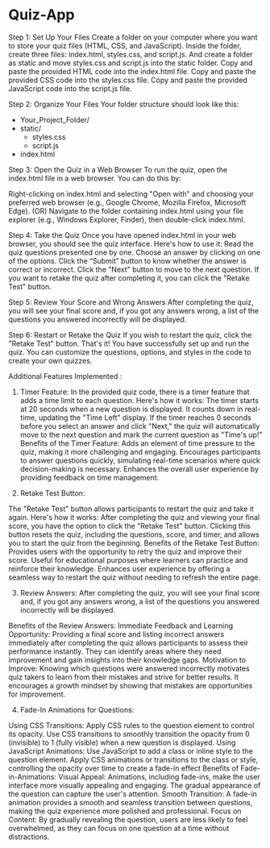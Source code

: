 # Quiz-App

Step 1: Set Up Your Files
Create a folder on your computer where you want to store your quiz files (HTML, CSS, and JavaScript).
Inside the folder, create three files: index.html, styles.css, and script.js.
And create a folder as static and move styles.css and script.js into the static folder.
Copy and paste the provided HTML code into the index.html file.
Copy and paste the provided CSS code into the styles.css file.
Copy and paste the provided JavaScript code into the script.js file.

Step 2: Organize Your Files
Your folder structure should look like this:
 - Your_Project_Folder/
  - static/
    - styles.css
    - script.js
  - index.html

Step 3: Open the Quiz in a Web Browser
To run the quiz, open the index.html file in a web browser. You can do this by:

Right-clicking on index.html and selecting "Open with" and choosing your preferred web browser (e.g., Google Chrome, Mozilla Firefox, Microsoft Edge).
(OR)
Navigate to the folder containing index.html using your file explorer (e.g., Windows Explorer, Finder), then double-click index.html.

Step 4: Take the Quiz
Once you have opened index.html in your web browser, you should see the quiz interface. Here's how to use it:
Read the quiz questions presented one by one.
Choose an answer by clicking on one of the options.
Click the “Submit” button to know whether the answer is correct or incorrect. 
Click the "Next" button to move to the next question.
If you want to retake the quiz after completing it, you can click the "Retake Test" button.


Step 5: Review Your Score and Wrong Answers
After completing the quiz, you will see your final score and, if you got any answers wrong, a list of the questions you answered incorrectly will be displayed.


Step 6: Restart or Retake the Quiz
If you wish to restart the quiz, click the "Retake Test" button.
That's it! You have successfully set up and run the quiz. You can customize the questions, options, and styles in the code to create your own quizzes.

Additional Features Implemented :

1. Timer Feature:
In the provided quiz code, there is a timer feature that adds a time limit to each question. Here's how it works:
The timer starts at 20 seconds when a new question is displayed.
It counts down in real-time, updating the "Time Left" display.
If the timer reaches 0 seconds before you select an answer and click "Next," the quiz will automatically move to the next question and mark the current question as "Time's up!"
Benefits of the Timer Feature:
Adds an element of time pressure to the quiz, making it more challenging and engaging.
Encourages participants to answer questions quickly, simulating real-time scenarios where quick decision-making is necessary.
Enhances the overall user experience by providing feedback on time management.

2. Retake Test Button:

The "Retake Test" button allows participants to restart the quiz and take it again. Here's how it works:
After completing the quiz and viewing your final score, you have the option to click the "Retake Test" button.
Clicking this button resets the quiz, including the questions, score, and timer, and allows you to start the quiz from the beginning.
Benefits of the Retake Test Button:
Provides users with the opportunity to retry the quiz and improve their score.
Useful for educational purposes where learners can practice and reinforce their knowledge.
Enhances user experience by offering a seamless way to restart the quiz without needing to refresh the entire page.

3. Review Answers:
After completing the quiz, you will see your final score and, if you got any answers wrong, a list of the questions you answered incorrectly will be displayed.

Benefits of the Review Answers:
Immediate Feedback and Learning Opportunity: Providing a final score and listing incorrect answers immediately after completing the quiz allows participants to assess their performance instantly. They can identify areas where they need improvement and gain insights into their knowledge gaps.
Motivation to Improve: Knowing which questions were answered incorrectly motivates quiz takers to learn from their mistakes and strive for better results. It encourages a growth mindset by showing that mistakes are opportunities for improvement.

4. Fade-In Animations for Questions: 

Using CSS Transitions:
Apply CSS rules to the question element to control its opacity.
Use CSS transitions to smoothly transition the opacity from 0 (invisible) to 1 (fully visible) when a new question is displayed.
Using JavaScript Animations:
Use JavaScript to add a class or inline style to the question element.
Apply CSS animations or transitions to the class or style, controlling the opacity over time to create a fade-in effect
Benefits of Fade-in-Animations:
Visual Appeal: Animations, including fade-ins, make the user interface more visually appealing and engaging. The gradual appearance of the question can capture the user's attention.
Smooth Transition: A fade-in animation provides a smooth and seamless transition between questions, making the quiz experience more polished and professional.
Focus on Content: By gradually revealing the question, users are less likely to feel overwhelmed, as they can focus on one question at a time without distractions.
